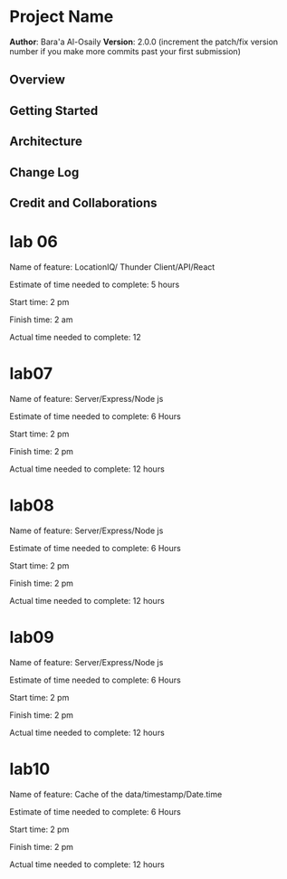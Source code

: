 # Project Name

**Author**: Bara'a Al-Osaily
**Version**: 2.0.0 (increment the patch/fix version number if you make more commits past your first submission)

## Overview

<!-- Provide a high level overview of what this application is and why you are building it, beyond the fact that it's an assignment for this class. (i.e. What's your problem domain?) -->

## Getting Started

<!-- What are the steps that a user must take in order to build this app on their own machine and get it running? -->

## Architecture

<!-- Provide a detailed description of the application design. What technologies (languages, libraries, etc) you're using, and any other relevant design information. -->

## Change Log

<!-- Use this area to document the iterative changes made to your application as each feature is successfully implemented. Use time stamps. Here's an example:

01-01-2001 4:59pm - Application now has a fully-functional express server, with a GET route for the location resource. -->

## Credit and Collaborations

<!-- Give credit (and a link) to other people or resources that helped you build this application. -->

# lab 06

Name of feature: LocationIQ/ Thunder Client/API/React

Estimate of time needed to complete: 5 hours

Start time: 2 pm

Finish time: 2 am

Actual time needed to complete: 12

# lab07

Name of feature: Server/Express/Node js

Estimate of time needed to complete: 6 Hours

Start time: 2 pm

Finish time: 2 pm

Actual time needed to complete: 12 hours

# lab08

Name of feature: Server/Express/Node js

Estimate of time needed to complete: 6 Hours

Start time: 2 pm

Finish time: 2 pm

Actual time needed to complete: 12 hours

# lab09

Name of feature: Server/Express/Node js

Estimate of time needed to complete: 6 Hours

Start time: 2 pm

Finish time: 2 pm

Actual time needed to complete: 12 hours

# lab10

Name of feature: Cache of the data/timestamp/Date.time

Estimate of time needed to complete: 6 Hours

Start time: 2 pm

Finish time: 2 pm

Actual time needed to complete: 12 hours

